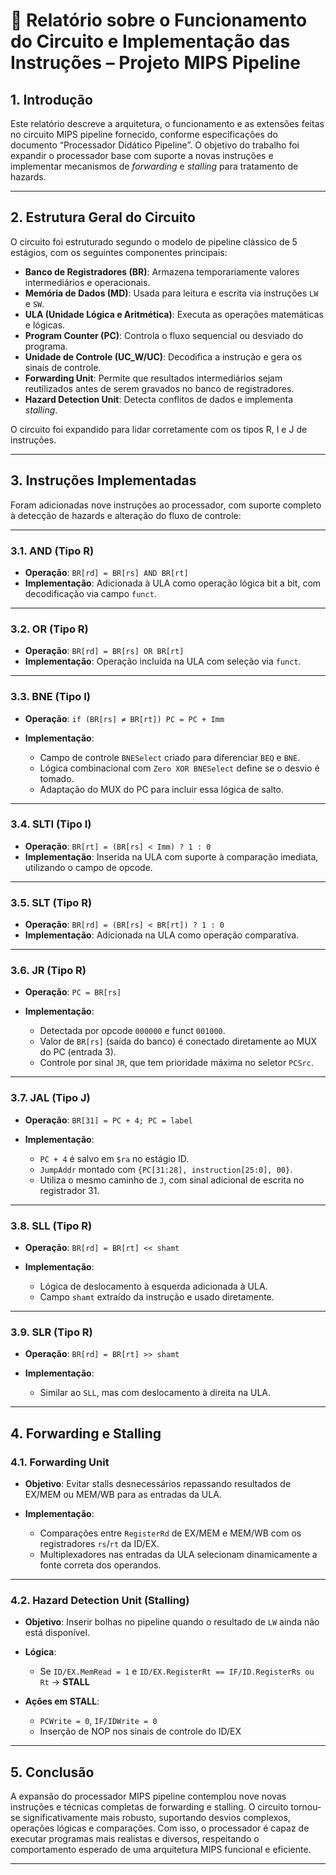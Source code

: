 # 📝 Relatório sobre o Funcionamento do Circuito e Implementação das Instruções – Projeto MIPS Pipeline

## 1. Introdução

Este relatório descreve a arquitetura, o funcionamento e as extensões feitas no circuito MIPS pipeline fornecido, conforme especificações do documento “Processador Didático Pipeline”. O objetivo do trabalho foi expandir o processador base com suporte a novas instruções e implementar mecanismos de *forwarding* e *stalling* para tratamento de hazards.

---

## 2. Estrutura Geral do Circuito

O circuito foi estruturado segundo o modelo de pipeline clássico de 5 estágios, com os seguintes componentes principais:

* **Banco de Registradores (BR)**: Armazena temporariamente valores intermediários e operacionais.
* **Memória de Dados (MD)**: Usada para leitura e escrita via instruções `LW` e `SW`.
* **ULA (Unidade Lógica e Aritmética)**: Executa as operações matemáticas e lógicas.
* **Program Counter (PC)**: Controla o fluxo sequencial ou desviado do programa.
* **Unidade de Controle (UC\_W/UC)**: Decodifica a instrução e gera os sinais de controle.
* **Forwarding Unit**: Permite que resultados intermediários sejam reutilizados antes de serem gravados no banco de registradores.
* **Hazard Detection Unit**: Detecta conflitos de dados e implementa *stalling*.

O circuito foi expandido para lidar corretamente com os tipos R, I e J de instruções.

---

## 3. Instruções Implementadas

Foram adicionadas nove instruções ao processador, com suporte completo à detecção de hazards e alteração do fluxo de controle:

---

### 3.1. **AND** (Tipo R)

* **Operação**: `BR[rd] = BR[rs] AND BR[rt]`
* **Implementação**: Adicionada à ULA como operação lógica bit a bit, com decodificação via campo `funct`.

---

### 3.2. **OR** (Tipo R)

* **Operação**: `BR[rd] = BR[rs] OR BR[rt]`
* **Implementação**: Operação incluída na ULA com seleção via `funct`.

---

### 3.3. **BNE** (Tipo I)

* **Operação**: `if (BR[rs] ≠ BR[rt]) PC = PC + Imm`
* **Implementação**:

  * Campo de controle `BNESelect` criado para diferenciar `BEQ` e `BNE`.
  * Lógica combinacional com `Zero XOR BNESelect` define se o desvio é tomado.
  * Adaptação do MUX do PC para incluir essa lógica de salto.

---

### 3.4. **SLTI** (Tipo I)

* **Operação**: `BR[rt] = (BR[rs] < Imm) ? 1 : 0`
* **Implementação**: Inserida na ULA com suporte à comparação imediata, utilizando o campo de opcode.

---

### 3.5. **SLT** (Tipo R)

* **Operação**: `BR[rd] = (BR[rs] < BR[rt]) ? 1 : 0`
* **Implementação**: Adicionada na ULA como operação comparativa.

---

### 3.6. **JR** (Tipo R)

* **Operação**: `PC = BR[rs]`
* **Implementação**:

  * Detectada por opcode `000000` e funct `001000`.
  * Valor de `BR[rs]` (saída do banco) é conectado diretamente ao MUX do PC (entrada 3).
  * Controle por sinal `JR`, que tem prioridade máxima no seletor `PCSrc`.

---

### 3.7. **JAL** (Tipo J)

* **Operação**: `BR[31] = PC + 4; PC = label`
* **Implementação**:

  * `PC + 4` é salvo em `$ra` no estágio ID.
  * `JumpAddr` montado com `{PC[31:28], instruction[25:0], 00}`.
  * Utiliza o mesmo caminho de `J`, com sinal adicional de escrita no registrador 31.

---

### 3.8. **SLL** (Tipo R)

* **Operação**: `BR[rd] = BR[rt] << shamt`
* **Implementação**:

  * Lógica de deslocamento à esquerda adicionada à ULA.
  * Campo `shamt` extraído da instrução e usado diretamente.

---

### 3.9. **SLR** (Tipo R)

* **Operação**: `BR[rd] = BR[rt] >> shamt`
* **Implementação**:

  * Similar ao `SLL`, mas com deslocamento à direita na ULA.

---

## 4. Forwarding e Stalling

### 4.1. **Forwarding Unit**

* **Objetivo**: Evitar stalls desnecessários repassando resultados de EX/MEM ou MEM/WB para as entradas da ULA.
* **Implementação**:

  * Comparações entre `RegisterRd` de EX/MEM e MEM/WB com os registradores `rs`/`rt` da ID/EX.
  * Multiplexadores nas entradas da ULA selecionam dinamicamente a fonte correta dos operandos.

---

### 4.2. **Hazard Detection Unit (Stalling)**

* **Objetivo**: Inserir bolhas no pipeline quando o resultado de `LW` ainda não está disponível.
* **Lógica**:

  * Se `ID/EX.MemRead = 1` e `ID/EX.RegisterRt == IF/ID.RegisterRs ou Rt` → **STALL**
* **Ações em STALL**:

  * `PCWrite = 0`, `IF/IDWrite = 0`
  * Inserção de NOP nos sinais de controle do ID/EX

---

## 5. Conclusão

A expansão do processador MIPS pipeline contemplou nove novas instruções e técnicas completas de forwarding e stalling. O circuito tornou-se significativamente mais robusto, suportando desvios complexos, operações lógicas e comparações. Com isso, o processador é capaz de executar programas mais realistas e diversos, respeitando o comportamento esperado de uma arquitetura MIPS funcional e eficiente.

---


